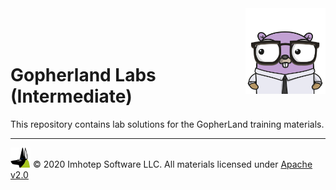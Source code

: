 <img src="assets/gophernand.png" align="right" width="128" height="auto"/>

<br/>
<br/>
<br/>

# Gopherland Labs (Intermediate)

This repository contains lab solutions for the GopherLand training materials.

---
<img src="assets/imhotep_logo.png" width="32" height="auto"/> © 2020 Imhotep Software LLC.
All materials licensed under [Apache v2.0](http://www.apache.org/licenses/LICENSE-2.0)
